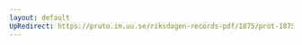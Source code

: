 ```yaml
---
layout: default
UpRedirect: https://pruto.im.uu.se/riksdagen-records-pdf/1875/prot-1875--ak--051/prot-1875--ak--051_005.pdf
---
```

